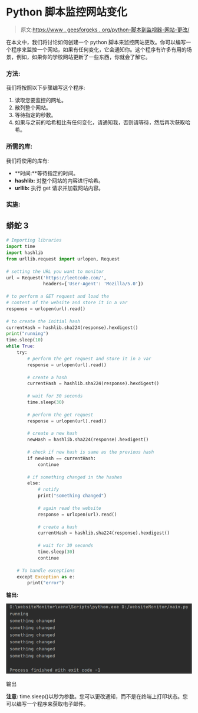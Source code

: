 # Python 脚本监控网站变化

> 原文:[https://www . geesforgeks . org/python-脚本到监视器-网站-更改/](https://www.geeksforgeeks.org/python-script-to-monitor-website-changes/)

在本文中，我们将讨论如何创建一个 python 脚本来监控网站更改。你可以编写一个程序来监控一个网站，如果有任何变化，它会通知你。这个程序有许多有用的场景，例如，如果你的学校网站更新了一些东西，你就会了解它。

### 方法:

我们将按照以下步骤编写这个程序:

1.  读取您要监控的网址。
2.  散列整个网站。
3.  等待指定的秒数。
4.  如果与之前的哈希相比有任何变化，请通知我，否则请等待，然后再次获取哈希。

### 所需的库:

我们将使用的库有:

*   **时间:**等待指定的时间。
*   **hashlib:** 对整个网站的内容进行哈希。
*   **urllib:** 执行 get 请求并加载网站内容。

### 实施:

## 蟒蛇 3

```py
# Importing libraries
import time
import hashlib
from urllib.request import urlopen, Request

# setting the URL you want to monitor
url = Request('https://leetcode.com/',
              headers={'User-Agent': 'Mozilla/5.0'})

# to perform a GET request and load the
# content of the website and store it in a var
response = urlopen(url).read()

# to create the initial hash
currentHash = hashlib.sha224(response).hexdigest()
print("running")
time.sleep(10)
while True:
    try:
        # perform the get request and store it in a var
        response = urlopen(url).read()

        # create a hash
        currentHash = hashlib.sha224(response).hexdigest()

        # wait for 30 seconds
        time.sleep(30)

        # perform the get request
        response = urlopen(url).read()

        # create a new hash
        newHash = hashlib.sha224(response).hexdigest()

        # check if new hash is same as the previous hash
        if newHash == currentHash:
            continue

        # if something changed in the hashes
        else:
            # notify
            print("something changed")

            # again read the website
            response = urlopen(url).read()

            # create a hash
            currentHash = hashlib.sha224(response).hexdigest()

            # wait for 30 seconds
            time.sleep(30)
            continue

    # To handle exceptions
    except Exception as e:
        print("error")
```

**输出:**

![](img/c7e18ff10a5f33fc4fd3dc68fc913a43.png)

输出

**注意:** time.sleep()以秒为参数。您可以更改通知，而不是在终端上打印状态。您可以编写一个程序来获取电子邮件。